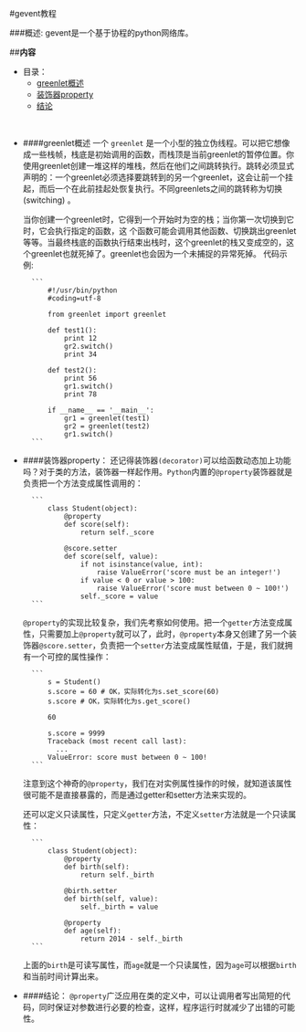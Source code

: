 #gevent教程

###概述:
gevent是一个基于协程的python网络库。


##**内容**

* 目录：
    * [greenlet概述](#user-content-greenlet概述)
    * [装饰器property](#user-content-装饰器property)
    * [结论](#user-content-结论)

<br>


* ####greenlet概述
    一个 `greenlet` 是一个小型的独立伪线程。可以把它想像成一些栈帧，栈底是初始调用的函数，而栈顶是当前greenlet的暂停位置。你使用greenlet创建一堆这样的堆栈，然后在他们之间跳转执行。跳转必须显式声明的：一个greenlet必须选择要跳转到的另一个greenlet，这会让前一个挂起，而后一个在此前挂起处恢复执行。不同greenlets之间的跳转称为切换(switching) 。
    
    当你创建一个greenlet时，它得到一个开始时为空的栈；当你第一次切换到它时，它会执行指定的函数，这 个函数可能会调用其他函数、切换跳出greenlet等等。当最终栈底的函数执行结束出栈时，这个greenlet的栈又变成空的，这个greenlet也就死掉了。greenlet也会因为一个未捕捉的异常死掉。
    代码示例:

        ```
            #!/usr/bin/python
            #coding=utf-8

            from greenlet import greenlet

            def test1():
                print 12
                gr2.switch()
                print 34

            def test2():
                print 56
                gr1.switch()
                print 78

            if __name__ == '__main__':
                gr1 = greenlet(test1)
                gr2 = greenlet(test2)
                gr1.switch()
        ```

    



* ####装饰器property：
    还记得装饰器`(decorator)`可以给函数动态加上功能吗？对于类的方法，装饰器一样起作用。`Python`内置的`@property`装饰器就是负责把一个方法变成属性调用的：

        ```
            class Student(object):
                @property
                def score(self):
                    return self._score

                @score.setter
                def score(self, value):
                    if not isinstance(value, int):
                        raise ValueError('score must be an integer!')
                    if value < 0 or value > 100:
                        raise ValueError('score must between 0 ~ 100!')
                    self._score = value
        ```

    `@property`的实现比较复杂，我们先考察如何使用。把一个`getter`方法变成属性，只需要加上`@property`就可以了，此时，`@property`本身又创建了另一个装饰器`@score.setter`，负责把一个`setter`方法变成属性赋值，于是，我们就拥有一个可控的属性操作：

        ```
            s = Student()
            s.score = 60 # OK，实际转化为s.set_score(60)
            s.score # OK，实际转化为s.get_score()
            
            60
            
            s.score = 9999
            Traceback (most recent call last):
              ...
            ValueError: score must between 0 ~ 100!
        ```

    注意到这个神奇的`@property`，我们在对实例属性操作的时候，就知道该属性很可能不是直接暴露的，而是通过getter和setter方法来实现的。

    还可以定义只读属性，只定义`getter`方法，不定义`setter`方法就是一个只读属性：

        ```
            class Student(object):
                @property
                def birth(self):
                    return self._birth

                @birth.setter
                def birth(self, value):
                    self._birth = value

                @property
                def age(self):
                    return 2014 - self._birth
        ```
        
    上面的`birth`是可读写属性，而`age`就是一个只读属性，因为`age`可以根据`birth`和当前时间计算出来。


* ####结论：
    `@property`广泛应用在类的定义中，可以让调用者写出简短的代码，同时保证对参数进行必要的检查，这样，程序运行时就减少了出错的可能性。

